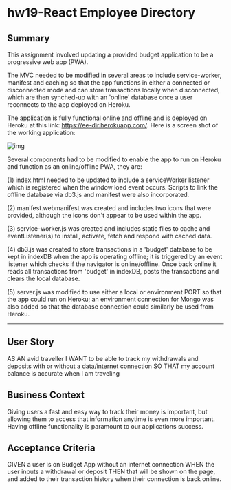 # hw19-React Employee Directory

## Summary

This assignment involved updating a provided budget application to be a progressive web app (PWA).

The MVC needed to be modified in several areas to include service-worker, manifest and caching so that the app functions in either a connected or disconnected mode and can store transactions locally when disconnected, which are then synched-up with an 'online' database once a user reconnects to the app deployed on Heroku.

The application is fully functional online and offline and is deployed on Heroku at this link: https://ee-dir.herokuapp.com/. Here is a screen shot of the working application:

![img](https://github.com/fhsal/hw19-employee-directory/blob/main/Employee%20Directory%20app%20screen%20shot.jpg)

Several components had to be modified to enable the app to run on Heroku and function as an online/offline PWA, they are:

(1) index.html needed to be updated to include a serviceWorker listener which is registered when the window load event occurs. Scripts to link the offline database via db3.js and manifest were also incorporated.

(2) manifest.webmanifest was created and includes two icons that were provided, although the icons don't appear to be used within the app.

(3) service-worker.js was created and includes static files to cache and eventListener(s) to install, activate, fetch and respond with cached data.

(4) db3.js was created to store transactions in a 'budget' database to be kept in indexDB when the app is operating offline; it is triggered by an event listener which checks if the navigator is online/offline. Once back online it reads all transactions from 'budget' in indexDB, posts the transactions and clears the local database.

(5) server.js was modified to use either a local or environment PORT so that the app could run on Heroku; an environment connection for Mongo was also added so that the database connection could similarly be used from Heroku.

---

## User Story

AS AN avid traveller
I WANT to be able to track my withdrawals and deposits with or without a data/internet connection
SO THAT my account balance is accurate when I am traveling

## Business Context

Giving users a fast and easy way to track their money is important, but allowing them to access that information anytime is even more important. Having offline functionality is paramount to our applications success.

## Acceptance Criteria

GIVEN a user is on Budget App without an internet connection
WHEN the user inputs a withdrawal or deposit
THEN that will be shown on the page, and added to their transaction history when their connection is back online.
